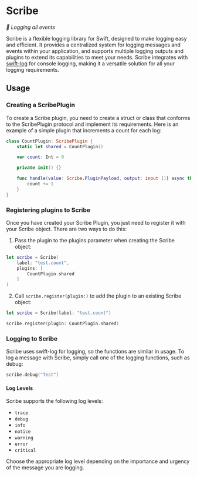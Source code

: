 # Scribe

*📜 Logging all events*

Scribe is a flexible logging library for Swift, designed to make logging easy and efficient. It provides a centralized system for logging messages and events within your application, and supports multiple logging outputs and plugins to extend its capabilities to meet your needs. Scribe integrates with [swift-log](https://github.com/apple/swift-log) for console logging, making it a versatile solution for all your logging requirements.

## Usage

### Creating a ScribePlugin

To create a Scribe plugin, you need to create a struct or class that conforms to the ScribePlugin protocol and implement its requirements. Here is an example of a simple plugin that increments a count for each log:

```swift
class CountPlugin: ScribePlugin {
    static let shared = CountPlugin()

    var count: Int = 0

    private init() {}

    func handle(value: Scribe.PluginPayload, output: inout ()) async throws {
        count += 1
    }
}
```

### Registering plugins to Scribe

Once you have created your Scribe Plugin, you just need to register it with your Scribe object. There are two ways to do this:

1. Pass the plugin to the plugins parameter when creating the Scribe object:

```swift
let scribe = Scribe(
    label: "test.count",
    plugins: [
        CountPlugin.shared
    ]
)
```
        
2. Call `scribe.register(plugin:)` to add the plugin to an existing Scribe object:

```swift
let scribe = Scribe(label: "test.count")

scribe.register(plugin: CountPlugin.shared)
```

### Logging to Scribe

Scribe uses swift-log for logging, so the functions are similar in usage. To log a message with Scribe, simply call one of the logging functions, such as debug:

```swift
scribe.debug("Test")
```

#### Log Levels

Scribe supports the following log levels:

- `trace`
- `debug`
- `info`
- `notice`
- `warning`
- `error`
- `critical`

Choose the appropriate log level depending on the importance and urgency of the message you are logging.

